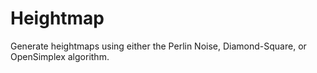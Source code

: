 Heightmap
=========

Generate heightmaps using either the Perlin Noise, Diamond-Square, or
OpenSimplex algorithm.
